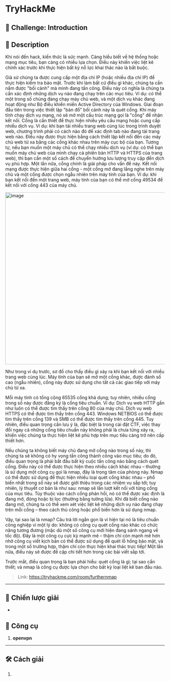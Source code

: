 
# TryHackMe

## 🧩 Challenge: Introduction

## 📝 Description
Khi nói đến hack, kiến thức là sức mạnh. Càng hiểu biết về hệ thống hoặc mạng mục tiêu, bạn càng có nhiều lựa chọn. Điều này khiến việc liệt kê chính xác trước khi thực hiện bất kỳ nỗ lực khai thác nào là bắt buộc.

Giả sử chúng ta được cung cấp một địa chỉ IP (hoặc nhiều địa chỉ IP) để thực hiện kiểm tra bảo mật. Trước khi làm bất cứ điều gì khác, chúng ta cần nắm được "bối cảnh" mà mình đang tấn công. Điều này có nghĩa là chúng ta cần xác định những dịch vụ nào đang chạy trên các mục tiêu. Ví dụ: có thể một trong số chúng đang chạy máy chủ web, và một dịch vụ khác đang hoạt động như Bộ điều khiển miền Active Directory của Windows. Giai đoạn đầu tiên trong việc thiết lập "bản đồ" bối cảnh này là quét cổng. Khi máy tính chạy dịch vụ mạng, nó sẽ mở một cấu trúc mạng gọi là "cổng" để nhận kết nối. Cổng là cần thiết để thực hiện nhiều yêu cầu mạng hoặc cung cấp nhiều dịch vụ. Ví dụ: khi bạn tải nhiều trang web cùng lúc trong trình duyệt web, chương trình phải có cách nào đó để xác định tab nào đang tải trang web nào. Điều này được thực hiện bằng cách thiết lập kết nối đến các máy chủ web từ xa bằng các cổng khác nhau trên máy cục bộ của bạn. Tương tự, nếu bạn muốn một máy chủ có thể chạy nhiều dịch vụ (ví dụ: có thể bạn muốn máy chủ web của mình chạy cả phiên bản HTTP và HTTPS của trang web), thì bạn cần một số cách để chuyển hướng lưu lượng truy cập đến dịch vụ phù hợp. Một lần nữa, cổng chính là giải pháp cho vấn đề này. Kết nối mạng được thực hiện giữa hai cổng - một cổng mở đang lắng nghe trên máy chủ và một cổng được chọn ngẫu nhiên trên máy tính của bạn. Ví dụ: khi bạn kết nối đến một trang web, máy tính của bạn có thể mở cổng 49534 để kết nối với cổng 443 của máy chủ.


<img width="579" height="543" alt="image" src="https://github.com/user-attachments/assets/b3080b89-3a9b-415f-ac4e-21fa33de930e" />

Như trong ví dụ trước, sơ đồ cho thấy điều gì xảy ra khi bạn kết nối với nhiều trang web cùng lúc. Máy tính của bạn sẽ mở một cổng khác, được đánh số cao (ngẫu nhiên), cổng này được sử dụng cho tất cả các giao tiếp với máy chủ từ xa.

Mỗi máy tính có tổng cộng 65535 cổng khả dụng; tuy nhiên, nhiều cổng trong số này được đăng ký là cổng tiêu chuẩn. Ví dụ: Dịch vụ web HTTP gần như luôn có thể được tìm thấy trên cổng 80 của máy chủ. Dịch vụ web HTTPS có thể được tìm thấy trên cổng 443. Windows NETBIOS có thể được tìm thấy trên cổng 139 và SMB có thể được tìm thấy trên cổng 445. Tuy nhiên, điều quan trọng cần lưu ý là, đặc biệt là trong cài đặt CTF, việc thay đổi ngay cả những cổng tiêu chuẩn này không phải là chưa từng xảy ra, khiến việc chúng ta thực hiện liệt kê phù hợp trên mục tiêu càng trở nên cấp thiết hơn.

Nếu chúng ta không biết máy chủ đang mở cổng nào trong số này, thì chúng ta sẽ không có hy vọng tấn công thành công vào mục tiêu; do đó, điều quan trọng là phải bắt đầu bất kỳ cuộc tấn công nào bằng cách quét cổng. Điều này có thể được thực hiện theo nhiều cách khác nhau – thường là sử dụng một công cụ gọi là nmap, đây là trọng tâm của phòng này. Nmap có thể được sử dụng để thực hiện nhiều loại quét cổng khác nhau – phổ biến nhất trong số này sẽ được giới thiệu trong các nhiệm vụ sắp tới; tuy nhiên, lý thuyết cơ bản là như sau: nmap sẽ lần lượt kết nối với từng cổng của mục tiêu. Tùy thuộc vào cách cổng phản hồi, nó có thể được xác định là đang mở, đóng hoặc bị lọc (thường bằng tường lửa). Khi đã biết cổng nào đang mở, chúng ta có thể xem xét việc liệt kê những dịch vụ nào đang chạy trên mỗi cổng – theo cách thủ công hoặc phổ biến hơn là sử dụng nmap.

Vậy, tại sao lại là nmap? Câu trả lời ngắn gọn là vì hiện tại nó là tiêu chuẩn công nghiệp vì một lý do: không có công cụ quét cổng nào khác có chức năng tương đương (mặc dù một số công cụ mới hiện đang sánh ngang về tốc độ). Đây là một công cụ cực kỳ mạnh mẽ – thậm chí còn mạnh mẽ hơn nhờ công cụ viết kịch bản có thể được sử dụng để quét lỗ hổng bảo mật, và trong một số trường hợp, thậm chí còn thực hiện khai thác trực tiếp! Một lần nữa, điều này sẽ được đề cập chi tiết hơn trong các bài viết sắp tới.

Trước mắt, điều quan trọng là bạn phải hiểu: quét cổng là gì; tại sao cần thiết; và nmap là công cụ được lựa chọn cho bất kỳ loại liệt kê ban đầu nào.


> Link: https://tryhackme.com/room/furthernmap

---

## 🧠 Chiến lược giải
- 
  
## 🔧 Công cụ
1. **openvpn**

---


## 🛠️ Cách giải

1. 
